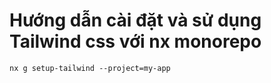 # Hướng dẫn cài đặt và sử dụng Tailwind css với nx monorepo

`nx g setup-tailwind --project=my-app`
